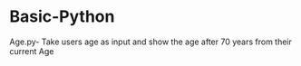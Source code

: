 # Basic-Python

Age.py- Take users age as input and show the age after 70 years from their current Age
